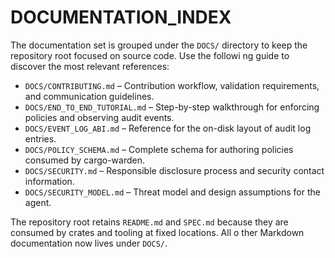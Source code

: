 # DOCUMENTATION_INDEX

The documentation set is grouped under the `DOCS/` directory to keep the repository root focused on source code. Use the followi
ng guide to discover the most relevant references:

- `DOCS/CONTRIBUTING.md` – Contribution workflow, validation requirements, and communication guidelines.
- `DOCS/END_TO_END_TUTORIAL.md` – Step-by-step walkthrough for enforcing policies and observing audit events.
- `DOCS/EVENT_LOG_ABI.md` – Reference for the on-disk layout of audit log entries.
- `DOCS/POLICY_SCHEMA.md` – Complete schema for authoring policies consumed by cargo-warden.
- `DOCS/SECURITY.md` – Responsible disclosure process and security contact information.
- `DOCS/SECURITY_MODEL.md` – Threat model and design assumptions for the agent.

The repository root retains `README.md` and `SPEC.md` because they are consumed by crates and tooling at fixed locations. All o
ther Markdown documentation now lives under `DOCS/`.
